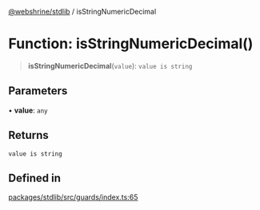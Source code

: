 [@webshrine/stdlib](../globals.md) / isStringNumericDecimal

# Function: isStringNumericDecimal()

> **isStringNumericDecimal**(`value`): `value is string`

## Parameters

• **value**: `any`

## Returns

`value is string`

## Defined in

[packages/stdlib/src/guards/index.ts:65](https://github.com/webshrine/webshrine/blob/8cedc3f2efca3108f17475a5ce8404715d0d24a5/packages/stdlib/src/guards/index.ts#L65)
